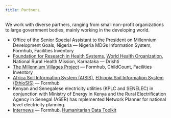 ```yaml
---
title: Partners
---
```

We work with diverse partners, ranging from small non-profit organizations to large government bodies, mainly working in the developing world.

* Office of the Senior Special Assistant to the President on Millennium Development Goals, Nigeria — Nigeria MDGs Information System, Formhub, Facilities Inventory
* [Foundation for Research in Health Systems](http://frhsindia.org/), [World Health Organization](http://who.int/), National Rural Health Mission, Karnataka — Drishti
* [The Millennium Villages Project](http://www.millenniumvillages.org/) — Formhub, ChildCount, Facilities Inventory
* [Africa Soil Information System (AfSIS)](http://www.africasoils.net/), [Ethiopia Soil Information System (EthioSIS)](http://africasoils.net/EthiopiaSoils) — Formhub
* Kenyan and Senegalese electricity utilities (KPLC and SENELEC) in conjunction with Ministry of Energy in Kenya and the Rural Electrification Agency in Senegal (ASER) has mplemented Network Planner for national level electricity planning.
* [Internews](http://internews.org/) — Formhub, [Humanitarian Data Toolkit](http://innovation.internews.org/pilots/project/humanitarian-toolkit)
